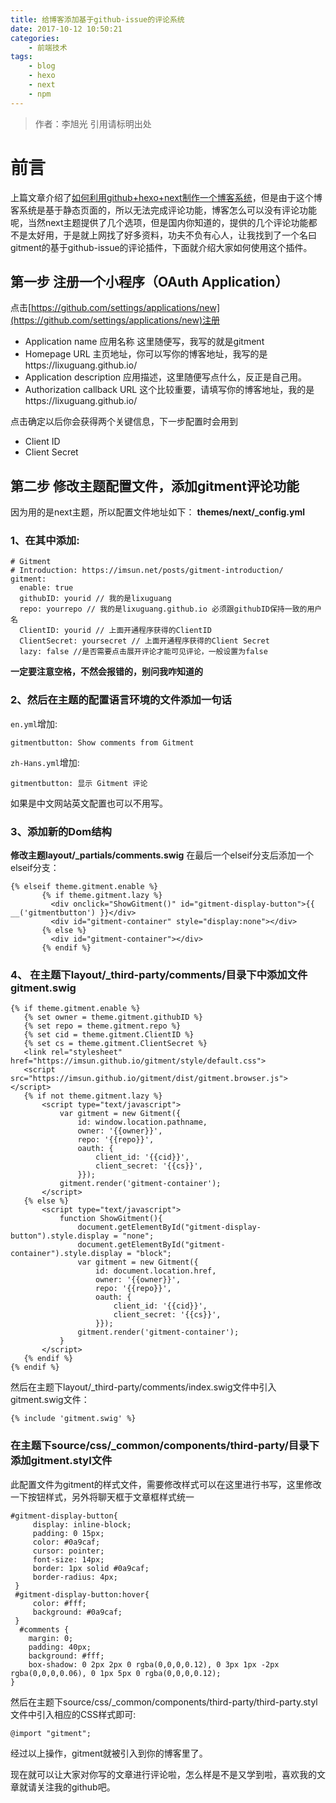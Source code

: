 ```yaml
---
title: 给博客添加基于github-issue的评论系统
date: 2017-10-12 10:50:21
categories: 
	- 前端技术
tags: 
	- blog
    - hexo 
    - next 
    - npm 
---
```

> 作者：李旭光
> 引用请标明出处


# 前言
上篇文章介绍了[如何利用github+hexo+next制作一个博客系统](https://lixuguang.github.io/2017/10/11/use-GitHub-Hexo-Next-make-blog/)，但是由于这个博客系统是基于静态页面的，所以无法完成评论功能，博客怎么可以没有评论功能呢，当然next主题提供了几个选项，但是国内你知道的，提供的几个评论功能都不是太好用，于是就上网找了好多资料，功夫不负有心人，让我找到了一个名曰gitment的基于github-issue的评论插件，下面就介绍大家如何使用这个插件。
<!-- more -->
## 第一步 注册一个小程序（OAuth Application）
点击[https://github.com/settings/applications/new](https://github.com/settings/applications/new)注册
- Application name 应用名称 这里随便写，我写的就是gitment
- Homepage URL 主页地址，你可以写你的博客地址，我写的是https://lixuguang.github.io/
- Application description 应用描述，这里随便写点什么，反正是自己用。
- Authorization callback URL 这个比较重要，请填写你的博客地址，我的是https://lixuguang.github.io/

点击确定以后你会获得两个关键信息，下一步配置时会用到
- Client ID
- Client Secret

## 第二步 修改主题配置文件，添加gitment评论功能
因为用的是next主题，所以配置文件地址如下：
**themes/next/_config.yml**

### 1、在其中添加:


```
# Gitment
# Introduction: https://imsun.net/posts/gitment-introduction/
gitment:
  enable: true
  githubID: yourid // 我的是lixuguang
  repo: yourrepo // 我的是lixuguang.github.io 必须跟githubID保持一致的用户名
  ClientID: yourid // 上面开通程序获得的ClientID
  ClientSecret: yoursecret // 上面开通程序获得的Client Secret
  lazy: false //是否需要点击展开评论才能可见评论，一般设置为false
```
**一定要注意空格，不然会报错的，别问我咋知道的**

### 2、然后在主题的配置语言环境的文件添加一句话
`en.yml`增加:

```
gitmentbutton: Show comments from Gitment
```

`zh-Hans.yml`增加:


```
gitmentbutton: 显示 Gitment 评论
```
如果是中文网站英文配置也可以不用写。
### 3、添加新的Dom结构
**修改主题layout/_partials/comments.swig**
在最后一个elseif分支后添加一个elseif分支：

```
{% elseif theme.gitment.enable %}
       {% if theme.gitment.lazy %}
         <div onclick="ShowGitment()" id="gitment-display-button">{{  __('gitmentbutton') }}</div>
         <div id="gitment-container" style="display:none"></div>
       {% else %}
         <div id="gitment-container"></div>
       {% endif %}
```
### 4、 在主题下layout/_third-party/comments/目录下中添加文件gitment.swig


```
{% if theme.gitment.enable %}
   {% set owner = theme.gitment.githubID %}
   {% set repo = theme.gitment.repo %}
   {% set cid = theme.gitment.ClientID %}
   {% set cs = theme.gitment.ClientSecret %}
   <link rel="stylesheet" href="https://imsun.github.io/gitment/style/default.css">
   <script src="https://imsun.github.io/gitment/dist/gitment.browser.js"></script>
   {% if not theme.gitment.lazy %}
       <script type="text/javascript">
           var gitment = new Gitment({
               id: window.location.pathname, 
               owner: '{{owner}}',
               repo: '{{repo}}',
               oauth: {
                   client_id: '{{cid}}',
                   client_secret: '{{cs}}',
               }});
           gitment.render('gitment-container');
       </script>
   {% else %}
       <script type="text/javascript">
           function ShowGitment(){
               document.getElementById("gitment-display-button").style.display = "none";
               document.getElementById("gitment-container").style.display = "block";
               var gitment = new Gitment({
                   id: document.location.href, 
                   owner: '{{owner}}',
                   repo: '{{repo}}',
                   oauth: {
                       client_id: '{{cid}}',
                       client_secret: '{{cs}}',
                   }});
               gitment.render('gitment-container');
           }
       </script>
   {% endif %}
{% endif %}
```
然后在主题下layout/_third-party/comments/index.swig文件中引入gitment.swig文件：

```
{% include 'gitment.swig' %}
```
### 在主题下source/css/_common/components/third-party/目录下添加gitment.styl文件
此配置文件为gitment的样式文件，需要修改样式可以在这里进行书写，这里修改一下按钮样式，另外将聊天框于文章框样式统一

```
#gitment-display-button{
     display: inline-block;
     padding: 0 15px;
     color: #0a9caf;
     cursor: pointer;
     font-size: 14px;
     border: 1px solid #0a9caf;
     border-radius: 4px;
 }
 #gitment-display-button:hover{
     color: #fff;
     background: #0a9caf;
 }
  #comments {
    margin: 0;
    padding: 40px;
    background: #fff;
    box-shadow: 0 2px 2px 0 rgba(0,0,0,0.12), 0 3px 1px -2px rgba(0,0,0,0.06), 0 1px 5px 0 rgba(0,0,0,0.12);
}
```
然后在主题下source/css/_common/components/third-party/third-party.styl文件中引入相应的CSS样式即可:

```
@import "gitment";
```
经过以上操作，gitment就被引入到你的博客里了。

现在就可以让大家对你写的文章进行评论啦，怎么样是不是又学到啦，喜欢我的文章就请关注我的github吧。